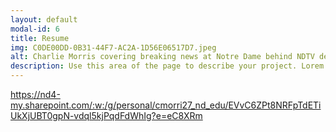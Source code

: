 ```yaml
---
layout: default
modal-id: 6
title: Resume
img: C0DE00DD-0B31-44F7-AC2A-1D56E06517D7.jpeg
alt: Charlie Morris covering breaking news at Notre Dame behind NDTV desk.
description: Use this area of the page to describe your project. Lorem ipsum dolor sit amet, consectetur adipisicing elit. Mollitia neque assumenda ipsam nihil, molestias magnam, recusandae quos quis inventore quisquam velit asperiores, vitae? Reprehenderit soluta, eos quod consequuntur itaque. Nam.
---
```





https://nd4-my.sharepoint.com/:w:/g/personal/cmorri27_nd_edu/EVvC6ZPt8NRFpTdETiUkXjUBT0gpN-vdql5kjPqdFdWhIg?e=eC8XRm
